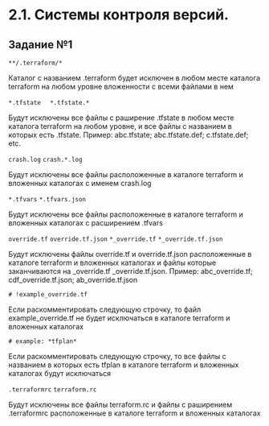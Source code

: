 # 2.1. Системы контроля версий.

## Задание №1

`**/.terraform/*`

Каталог с названием .terraform будет исключен в любом месте каталога terraform на любом уровне вложенности с всеми файлами в нем

`*.tfstate  `
`*.tfstate.*`

Будут исключены все файлы с раширение .tfstate в любом месте каталога terraform на любом уровне, и все файлы с названием в которых есть .tfstate. Пример: abc.tfstate; abc.tfstate.def; c.tfstate.def; etc.

`crash.log`
`crash.*.log`

Будут исключены все файлы расположенные в каталоге terraform и вложенных каталогах с именем crash.log

`*.tfvars`
`*.tfvars.json`

Будут исключены все файлы расположенные в каталоге terraform и вложенных каталогах с расширением .tfvars

`override.tf`
`override.tf.json`
`*_override.tf`
`*_override.tf.json`

Будут исключены файлы override.tf и override.tf.json расположенные в каталоге terraform и вложенных каталогах и файлы которые заканчиваются на _override.tf _override.tf.json. Пример: abc_override.tf; cdf_override.tf.json; ab_override.tf.json

`# !example_override.tf`

Если раскомментировать следующую строчку, то файл example_override.tf не будет исключаться в каталоге terraform и вложенных каталогах

`# example: *tfplan*`

Если раскомментировать следующую строчку, то все файлы с названием в которых есть tfplan в каталоге terraform и вложенных каталогах будут исключаться

`.terraformrc`
`terraform.rc`

Будут исключены все файлы terraform.rc и файлы с раширением .terraformrc расположенные в каталоге terraform и вложенных каталогах
